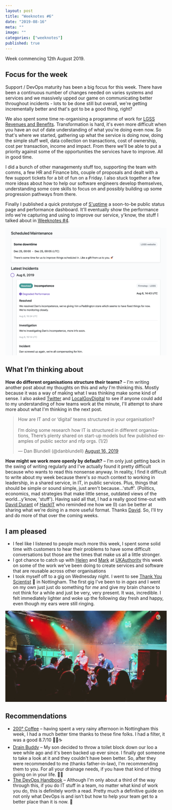 ```yaml
---
layout: post
title: "Weeknotes #6"
date: "2019-08-16"
meta: ""
image: ""
categories: ["weeknotes"]
published: true
---
```


Week commencing 12th August 2019.

## Focus for the week
Support / DevOps maturity has been a big focus for this week. There have been a continuous number of changes needed on varies systems and services and we massively upped our game on communicating better throughout incidents - lots to be done still but overall, we're getting incrementally better and that's got to be a good thing, right?

We also spent some time re-organising a programme of work for [LGSS Revenues and Benefits][lgss-rb]. Transformation is hard, it's even more difficult when you have an out of date understanding of what you're doing even now. So that's where we started, gathering up what the service is doing now, doing the simple stuff well, data collection on transactions, cost of ownership, cost per transaction, income and impact. From there we'll be able to put a priority against some of the opportunities the services have to improve. All in good time.

I did a bunch of other managementy stuff too, supporting the team with comms, a few HR and Finance bits, couple of proposals and dealt with a few support tickets for a bit of fun on a Friday. I also stuck together a few more ideas about how to help our software engineers develop themselves, understanding some core skills to focus on and possibly building up some progression pathways from there.

Finally I published a quick prototype of [S'uptime][suptime] a soon-to-be public status page and performance dashboard. It'll eventually show the performance info we're capturing and using to improve our service, y'know, the stuff I talked about in [Weeknotes #4][weeknotes-4].

![Status page](https://github.com/lgss/s-uptime/raw/master/theme/default/img/screenshot.png)

## What I’m thinking about
**How do different organisations structure their teams?** – I'm writing another post about my thoughts on this and _why_ I'm thinking this. Mostly because it was a way of making what I was thinking make some kind of sense. I also asked [Twitter][org-tweet] and [LocalGovDigital][lgd] to see if anyone could add to my understanding of how teams work at the minute, I'll attempt to share more about what I'm thinking in the next post.

<blockquote class="twitter-tweet"><p lang="en" dir="ltr">How are IT and or ‘digital’ teams structured in your organisation?<br><br>I’m doing some research how IT is structured in different organisations, There’s plenty shared on start-up models but few published examples of public sector and nfp orgs. (1/2)</p>&mdash; Dan Blundell (@danblundell) <a href="https://twitter.com/danblundell/status/1162345185054998529?ref_src=twsrc%5Etfw">August 16, 2019</a></blockquote> <script async src="https://platform.twitter.com/widgets.js" charset="utf-8"></script>

**How might we work more openly by default?** – I'm only just getting back in the swing of writing regularly and I've actually found it pretty difficult because who wants to read this nonsense anyway. In reality, I find it difficult to write about my week because there's _so_ much context to working in leadership, in a shared service, in IT, in public services. Plus, things that should be simple or sound simple, just aren't because...'stuff'. (Politics, economics, mad strategies that make little sense, outdated views of the world...y'know, 'stuff'). Having said all that, I had a really good time-out with [David Durant][david-durant-twitter] of [HackIT][hackit] who reminded me how we (I) can be better at sharing what we're doing in a more useful format. Thanks [David][david-durant-twitter]. So, I'll try and do more of that over the coming weeks.

## I am pleased
* I feel like I listened to people much more this week, I spent some solid time with customers to hear their problems to have some difficult conversations but those are the times that make us all a little stronger.
* I got chance to catch up with [Helen][helen-twitter] and [Mark][mark-twitter] at [UKAuthority][ukauthority] this week on some of the work we've been doing to create services and software that are reusable across other organisations
* I took myself off to a gig on Wednesday night. I went to see [Thank You Scientist][tys-spotify] 🎵 in Nottingham. The first gig I've been to in _ages_ and I went on my own just just do something for _me_ and give my brain chance to not think for a while and just be very, very present. It was, incredible. I felt immediately lighter and woke up the following day fresh and happy, even though my ears were still ringing.

![Five members of Thank You Scientist performing on stage under lights at Alberts in Nottingham](/img/content/weeknotes-6-tys.jpg)

## Recommendations
* [200° Coffee][200-coffee] – having spent a very rainy afternoon in Nottingham this week, I had a much better time thanks to these fine folks. I had a filter, it was a good 8.7/10 💯💯☕
* [Drain Buddy][drain-buddy] – My son decided to throw a toilet block down our loo a wee while ago and it's been backed up ever since. I finally got someone to take a look at it and they couldn't have been better. So, after they were recommended to me (thanks father-in-law), I'm recommending them to you. For all your drainage needs, if you have that kind of thing going on in your life. 🚽💩
* [The DevOps Handbook][devops-hb] – Although I'm only about a third of the way through this, if you do IT stuff in a team, no matter what kind of work you do, this is definitely worth a read. Pretty much a definitive guide on not only what DevOps is and isn't but how to help your team get to a better place than it is now. 🦄


[tys-spotify]: https://open.spotify.com/artist/4YygB8sfxuIcj2p0G9kpQ5
[helen-twitter]: https://twitter.com/helenolsen
[mark-twitter]: https://twitter.com/markssay
[ukauthority]: https://www.ukauthority.com/
[200-coffee]: https://200degs.com/
[drain-buddy]: http://www.drainbuddyltd.co.uk/
[devops-hb]:https://itrevolution.com/book/the-devops-handbook/
[org-tweet]: https://twitter.com/danblundell/status/1162345185054998529
[lgd]: https://localgov.digital
[david-durant-twitter]: https://twitter.com/cholten99
[hackit]: https://blogs.hackney.gov.uk/hackit/
[suptime]: https://github.com/lgss/s-uptime
[weeknotes-4]: /2019/08/weeknotes-4
[lgss-rb]: https:www.lgss-revs-bens.com